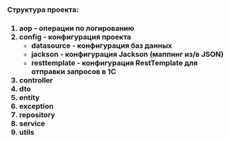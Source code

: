 <h3>Структура проекта:<h3>
<ol>
    <li>aop - операции по логированию</li>
    <li>config - конфигурация проекта
        <ul>
            <li>datasource - конфигурация баз данных</li>
            <li>jackson - конфигурация Jackson (маппинг из/в JSON)</li>
            <li>resttemplate - конфигурация RestTemplate для отправки запросов в 1С</li>
       </ul>
    </li>
    <li>controller</li>
    <li>dto</li>
    <li>entity</li>
    <li>exception</li>
    <li>repository</li>
    <li>service</li>
    <li>utils</li>
</ol>
